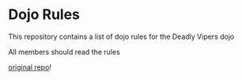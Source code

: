 Dojo Rules
==========

This repository contains a list of dojo rules for the Deadly Vipers dojo

All members should read the rules

[original repo](https://github.com/deadlyvipers)!

